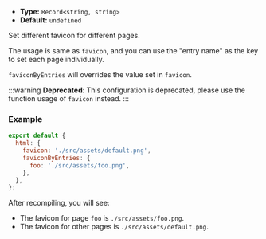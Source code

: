 - **Type:** `Record<string, string>`
- **Default:** `undefined`

Set different favicon for different pages.

The usage is same as `favicon`, and you can use the "entry name" as the key to set each page individually.

`faviconByEntries` will overrides the value set in `favicon`.

:::warning
**Deprecated**: This configuration is deprecated, please use the function usage of `favicon` instead.
:::

### Example

```js
export default {
  html: {
    favicon: './src/assets/default.png',
    faviconByEntries: {
      foo: './src/assets/foo.png',
    },
  },
};
```

After recompiling, you will see:

- The favicon for page `foo` is `./src/assets/foo.png`.
- The favicon for other pages is `./src/assets/default.png`.
